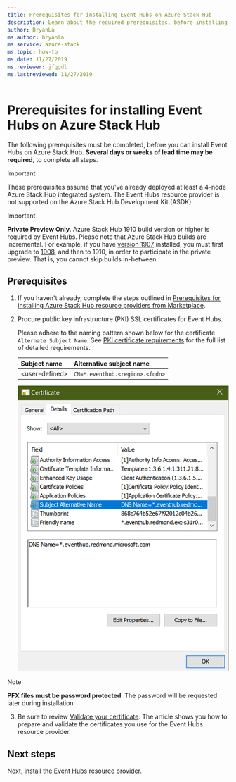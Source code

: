 ```yaml
---
title: Prerequisites for installing Event Hubs on Azure Stack Hub
description: Learn about the required prerequisites, before installing the Event Hubs resource provider on Azure Stack Hub. 
author: BryanLa
ms.author: bryanla
ms.service: azure-stack
ms.topic: how-to
ms.date: 11/27/2019
ms.reviewer: jfggdl
ms.lastreviewed: 11/27/2019
---
```


# Prerequisites for installing Event Hubs on Azure Stack Hub

The following prerequisites must be completed, before you can install Event Hubs on Azure Stack Hub. **Several days or weeks of lead time may be required**, to complete all steps.

> [!IMPORTANT]
> These prerequisites assume that you've already deployed at least a 4-node Azure Stack Hub integrated system. The Event Hubs resource provider is not supported on the Azure Stack Hub Development Kit (ASDK).

> [!IMPORTANT]
> **Private Preview Only**. Azure Stack Hub 1910 build version or higher is required by Event Hubs. Please note that Azure Stack Hub builds are incremental. For example, if you have [version 1907](/azure-stack/operator/release-notes?view=azs-1907#1907-build-reference) installed, you must first upgrade to [1908](/azure-stack/operator/release-notes?view=azs-1908#1908-build-reference), and then to 1910, in order to participate in the private preview. That is, you cannot skip builds in-between.

## Prerequisites

1. If you haven't already, complete the steps outlined in [Prerequisites for installing Azure Stack Hub resource providers from Marketplace](marketplace-resource-provider-prerequisites.md).

2. Procure public key infrastructure (PKI) SSL certificates for Event Hubs. 

   Please adhere to the naming pattern shown below for the certificate `Alternate Subject Name`. See [PKI certificate requirements](azure-stack-pki-certs.md) for the full list of detailed requirements.  

   | Subject name | Alternative subject name |
   |--------------|--------------------------|
   | \<user-defined\> | `CN=*.eventhub.<region>.<fqdn>`|

   ![example certificate](media/event-hubs-rp-prerequisites/certificate-example.png)

> [!NOTE]
> **PFX files must be password protected**. The password will be requested later during installation.

3. Be sure to review [Validate your certificate](/azure-stack/operator/azure-stack-validate-pki-certs.mdperform-platform-as-a-service-certificate-validation). The article shows you how to prepare and validate the certificates you use for the Event Hubs resource provider. 

## Next steps

Next, [install the Event Hubs resource provider](event-hubs-rp-install.md).